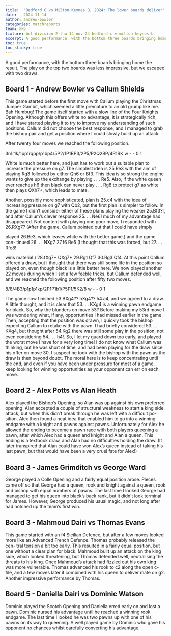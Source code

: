 ```yaml
---
title:  "Bedford C vs Milton Keynes B, 2024: The lower boards deliver"
date:   2024-11-14
author: andrew-bowler
categories: matchreports
team: mkb
fixture: bcl-division-2-thu-14-nov-24-bedford-c-v-milton-keynes-b
excerpt: A good performance, with the bottom three boards bringing home the result.
toc: true
toc_sticky: true
---
```


A good performance, with the bottom three boards bringing home the result. The play on the top two boards was less impressive, but we escaped with two draws.

<h2 id="board-1">Board 1 - Andrew Bowler vs Callum Shields</h2>

This game started before the first move with Callum playing the Christmas
Jumper Gambit, which seemed a little premature to an old grump like me.
Bah Humbug! The game itself started with a slow line of the Four Knights
Opening. Although this offers white no advantage, it is strategically rich,
and I have started playing it to try to improve my understanding of such
positions. Callum did not choose the best response, and I managed to grab
the bishop pair and get a position where I could slowly build up an attack.

After twenty four moves we reached the following position.


<div class="fen-position">3n1r1k/1pp1rqpp/p1bp4/5P2/1P1BP3/2P5/P2Q2BP/4R1RK w - - 0 1</div>

White is much better here, and just has to work out a suitable plan to
increase the pressure on g7. The simplest idea is 25.Re3 with the aim of
playing Rg3 followed by either Qh6 or Bf3. This idea is so strong the engine
wants to give up the exchange by playing . . . Re5. Also, if the white queen
ever reaches h6 then black can never play . . . Rg8 to protect g7 as white then
plays QXh7+, which leads to mate.

Another, possibly more sophisticated, plan is 25.c4 with the idea of increasing
pressure on g7 with Qb2, but the first plan is simpler to follow.
In the game I didn’t consider either of these plans playing the weaker 25.Bf3?!,
and after Callum’s clever response 25. . . Ne6! much of my advantage had
disappeared. Not content with playing one poor move, I responded with
26.RXg7? (After the game, Callum pointed out that I could have simply

played 26.Be3, which leaves white with the better game.) and the game con-
tinued 26. . . NXg7 27.f6 Re5 (I thought that this was forced, but 27. . . Rfe8!

wins material.) 28.fXg7+ QXg7+ 29.Rg1 Qf7 30.Rg3 Qf4. At this point
Callum offered a draw, but I thought that there was still some life in the
position so played on, even though black is a little better here.
We now played another 22 moves during which I set a few feeble tricks, but
Callum defended well, and we reached the following position after fifty two
moves.

<div class="fen-position">8/8/4B3/p1p1p1kp/2P1P1b1/P5P1/5K2/8 w - - 0 1</div>

The game now finished 53.BXg4?? hXg4?? 54.a4, and we agreed to a draw. A
little thought, and it is clear that 53. . . KXg4 is a winning pawn endgame for
black. So, why the blunders on move 53? Before making my 53rd move I was
wondering what, if any, opportunities I had missed earlier in the game. Then,
accepting that the position was drawn, I quickly took the bishop expecting
Callum to retake with the pawn. I had briefly considered 53. . . KXg4, but
thought after 54.Kg2 there was still some play in the position, not even
considering 54.. . . h4!. So, I let my guard down too early, and played the
worst move I have for a very long time! I do not know what Callum was
thinking, but he was short of time, and had been playing for the draw since
his offer on move 30. I suspect he took with the bishop with the pawn as the
draw is then beyond doubt. The moral here is to keep concentrating until
the end, and even if you have been under pressure for most of a game, keep
looking for winning opportunities as your opponent can err on each move.

<h2 id="board2">Board 2 - Alex Potts vs Alan Heath</h2>

Alex played the Bishop’s Opening, so Alan was up against his own preferred
opening. Alan accepted a couple of structural weakness to start a king side
attack, but when this didn’t break through he was left with a difficult po-
sition. Alex then found a neat idea that enabled him to go into a winning
endgame with a knight and pawns against pawns. Unfortunately for Alex
he allowed the ending to become a pawn race with both players queening
a pawn, after which Alex had a queen and knight and Alan a queen. This
ending is a textbook draw, and Alan had no difficulties holding the draw. (It
later transpired that Alan could have won Alex’s queen instead of taking his
last pawn, but that would have been a very cruel fate for Alex!)

<h2 id="board3">Board 3 - James Grimditch vs George Ward</h2>

George played a Colle Opening and a fairly equal position arose. Pieces came
off so that George had a queen, rook and knight against a queen, rook and
bishop with equal numbers of pawns. The last time I looked George had
managed to get his queen into black’s back rank, but it didn’t look terminal
for James. However, George produced his usual magic, and not long after
had notched up the team’s first win.

<h2 id="board4">Board 3 - Mahmoud Dairi vs Thomas Evans</h2>

This game started with an f4 Sicilian Defence, but after a few moves looked
more like an Advanced French Defence. Thomas probably released the cen-
tral tension a bit too early. This resulted in a fairly equal position, but one
without a clear plan for black. Mahmoud built up an attack on the king
side, which looked threatening, but Thomas defended well, neutralising the
threats to his king. Once Mahmoud’s attack had fizzled out his own king was
more vulnerable. Thomas advanced his rook to c2 along the open c-file, and
a few moves later it combined with his queen to deliver mate on g2. Another
impressive performance by Thomas.

<h2 id="board5">Board 5 - Daniella Dairi vs Dominic Watson</h2>

Dominic played the Scotch Opening and Daniella erred early on and lost
a pawn. Dominic nursed his advantage until he reached a winning rook
endgame. The last time I looked he was two pawns up with one of his
pawns on its way to queening. A well played game by Dominic who gave his
opponent no chances whilst carefully converting his advantage.